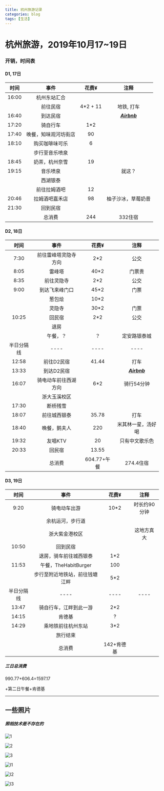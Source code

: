 ```yaml
---
title: 杭州旅游记录
categories: blog
tags: [生活]
---
```

# 杭州旅游，2019年10月17~19日

### 开销，时间表
#### D1, 17日

| 时间 | 事件 | 花费¥ |注释
| :-----:| :----: | :----: |:----: |
16:00 |杭州东站汇合
||前往民宿|4*2 + 11|地铁, 打车
16:40 | 到达民宿 ||[***Airbnb***](https://www.airbnb.cn/rooms/30161977)
17:20|骑自行车|1*2
17:40|晚餐，知味观河坊街店|90
18:10|购买咖啡味可乐|6
||步行至音乐喷泉|
18:45|奶茶，杭州奈雪|19
19:15|音乐喷泉||就这？
||西湖银泰
||前往拉姆酒吧|12|
20:46|拉姆酒吧嘉禾店|98|柚子沙冰，草莓奶昔
21:30|回到民宿|
||总消费|244|332住宿

#### D2, 18日

| 时间 | 事件 | 花费¥ |注释
| :-----:| :----: | :----: |:----: |
7:30 |前往雷峰塔灵隐寺方向|2*2|公交
8:05|雷峰塔|40*2|门票贵
8:35|前往灵隐寺|2*2|公交
9:00|到达飞来峰门口|45*2|门票
||葱包烩|10*2
||灵隐寺|30*2|门票
10:25|回民宿|2*2|公交
||退房
||午餐，？|？|定安路银泰城
半日分隔线|----|----|----|----
12:58|前往D2民宿|41.44|打车
13:33|到达D2民宿||[***Airbnb***](https://www.airbnb.cn/rooms/33758011)
16:07|骑电动车前往西湖方向|6*2|骑行54分钟
||浙大玉溪校区
17:30|断桥残雪
18:07|前往城西银泰|35.78|打车
18:40|晚餐，鹅夫人|220|米其林一星，汤好喝
19:32|友唱KTV|20|只有中文歌乐色
20:33|回民宿|13.55
||总消费|604.77+午餐|274.4住宿


#### D3, 19日

| 时间 | 事件 | 花费¥ |注释
| :-----:| :----: | :----: |:----: |
9:20 |骑电动车出游|10*2|时长约90分钟
||余杭运河，步行道
||浙大紫金港校区||这地方真大
10:50|回到民宿
||退房，骑车前往城西银泰|1*2|
11:53|午餐，TheHabitBurger|100|
||步行至附近地铁站，前往钱塘江畔|5*2
半日分隔线|----|----|----
13:47|骑自行车，江畔到此一游|2*2
14:15|肯德基|?
14:29|乘地铁前往杭州东站|3*2
||旅行结束
||总消费|142+肯德基|

##### 三日总消费
990.77+606.4=1597.17

+第二日午餐+肯德基

------
## 一些照片
##### 照相技术是不存在的

![1](/img/hang/h1.jpg)

![2](/img/hang/h2.JPG)

![3](/img/hang/h3.jpg)


![l1](/img/hang/l1.jpg)

![l2](/img/hang/l2.jpg)

![l3](/img/hang/l3.jpg)



